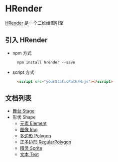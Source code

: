 # HRender
[HRender](https://github.com/kilohaty/HRender) 是一个二维绘图引擎


## 引入 HRender
- npm 方式

  ```
    npm install hrender --save
  ```

- script 方式

  ```html
    <script src="yourStaticPath/H.js"></script>
  ```
  
## 文档列表
 - [舞台 Stage](stage/index)
 - 形状 Shape
   - [元素 Element](shapes/element)
   - [图像 Img](shapes/img)
   - [多边形 Polygon](shapes/polygon)
   - [正多边形 RegularPolygon](shapes/regular-polygon)
   - [精灵 Sprite](shapes/sprite)
   - [文本 Text](shapes/text)
  
  